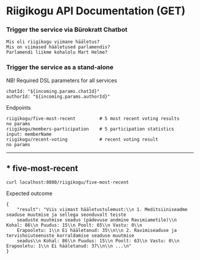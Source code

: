 # Riigikogu API Documentation (GET)


### Trigger the service via Bürokratt Chatbot
```
Mis oli riigikogu viimane hääletus?
Mis on viimased hääletused parlamendis?
Parlamendi liikme kohalolu Mart Helme?
```


### Trigger the service as a stand-alone
NB! Required DSL parameters for all services
```
chatId: "${incoming.params.chatId}"
authorId: "${incoming.params.authorId}"
```

Endpoints
```
riigikogu/five-most-recent         # 5 most recent voting results         no params
riigikogu/members-participation    # 5 participation statistics           input: memberName
riigikogu/recent-voting            # recent voting result                 no params
```
---------------------------------------------------------------------------------------------

## * five-most-recent  
```
curl localhost:8080/riigikogu/five-most-recent
```
Expected outcome
```
{
    "result": "Viis viimast hääletustulemust:\\n 1. Meditsiiniseadme seaduse muutmise ja sellega seonduvalt teiste 
    seaduste muutmise seadus (pädevuse andmine Ravimiametile)\\n Kohal: 86\\n Puudus: 15\\n Poolt: 65\\n Vastu: 0\\n 
    Erapooletu: 1\\n Ei hääletanud: 35\\n\\n 2. Ravimiseaduse ja tervishoiuteenuste korraldamise seaduse muutmise 
    seadus\\n Kohal: 86\\n Puudus: 15\\n Poolt: 63\\n Vastu: 0\\n Erapooletu: 1\\n Ei hääletanud: 37\\n\\n ...\n"
}
```

## * members-participation
```
curl localhost:8080/riigikogu/members-participation?input=jaak
```
Expected outcome
```
{
    "result": "Jaak Aab on aastal 2024 osalenud istungitel 98 korda ja puudunud 9 korda."
}
```

## * recent-voting 
```
curl localhost:8080/riigikogu/recent-voting
```
Expected outcome
```
{
    "result": "Viimane hääletus:\\n\\nMeditsiiniseadme seaduse muutmise ja sellega seonduvalt teiste seaduste muutmise 
    seadus (pädevuse andmine Ravimiametile)\\n\\nKohal: 86\\nPuudus: 15\\nPoolt: 65\\nVastu: 0\\nErapooletu: 1\\nEi 
    hääletanud: 35"
}
```